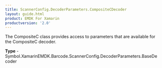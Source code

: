```yaml
---
title: ScannerConfig.DecoderParameters.CompositeCDecoder
layout: guide.html
product: EMDK For Xamarin
productversion: '2.0'
---
```

The CompositeC class provides access to parameters that are available for the CompositeC decoder.

**Type** - Symbol.XamarinEMDK.Barcode.ScannerConfig.DecoderParameters.BaseDecoder















